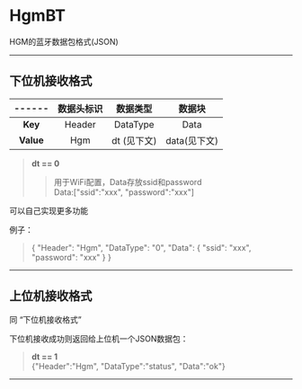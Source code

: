 # HgmBT

HGM的蓝牙数据包格式(JSON)

---

## 下位机接收格式

|------|数据头标识|数据类型    |数据块      |
|:----:|:-------:|:--------:|:----------:|
| __Key__|Header   |DataType  |Data        |
| __Value__|Hgm  |dt (见下文)|data(见下文)|

>__dt == 0__
>>用于WiFi配置，Data存放ssid和password  
>>Data:["ssid":"xxx", "password":"xxx"]
>
可以自己实现更多功能

例子：
> {
"Header": "Hgm",
"DataType": "0",
"Data": {
"ssid": "xxx",
"password": "xxx"
}
}


---

## 上位机接收格式

同 “下位机接收格式”

下位机接收成功则返回给上位机一个JSON数据包：
>__dt == 1__  
> {"Header":"Hgm", "DataType":"status", "Data":"ok"}


---




